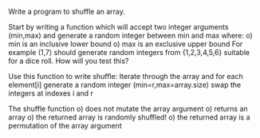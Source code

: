 Write a program to shuffle an array.

Start by writing a function which will accept two integer arguments (min,max) and generate a random integer between min and max where:
o) min is an inclusive lower bound
o) max is an exclusive upper bound
For example (1,7) should generate random integers from {1,2,3,4,5,6} suitable for a dice roll.
How will you test this?

Use this function to write shuffle:
Iterate through the array and for each element[i]
generate a random integer (min=r,max=array.size)
swap the integers at indexes i and r

The shuffle function
o) does not mutate the array argument
o) returns an array
o) the returned array is randomly shuffled!
o) the returned array is a permutation of the array argument
